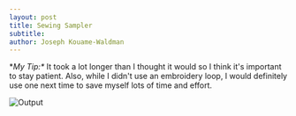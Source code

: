 ```yaml
---
layout: post
title: Sewing Sampler
subtitle: 
author: Joseph Kouame-Waldman
---
```


**My Tip:\**
It took a lot longer than I thought it would so I think it's important to stay patient. Also, while I didn't use an embroidery loop, I would definitely use one next time to save myself lots of time and effort.

![Output](https://josephk-w.github.io/assets/img/IMG_3251.jpg)

















